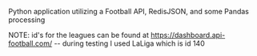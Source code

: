 Python application utilizing a Football API, RedisJSON, and some Pandas processing

NOTE: id's for the leagues can be found at https://dashboard.api-football.com/ -- during testing I used LaLiga which is id 140

